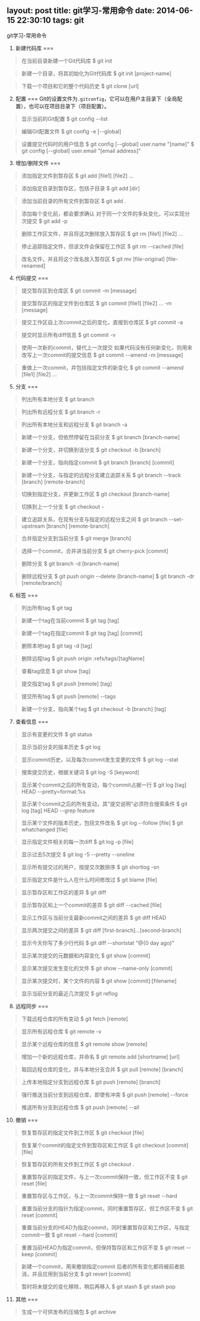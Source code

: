 layout: post
title: git学习-常用命令
date: 2014-06-15 22:30:10
tags: git
---
git学习-常用命令
<!-- more -->

1. 新建代码库
===
> 在当前目录新建一个Git代码库
$ git init

> 新建一个目录，将其初始化为Git代码库
$ git init [project-name]

> 下载一个项目和它的整个代码历史
$ git clone [url]

2. 配置
===
Git的设置文件为`.gitconfig`，它可以在用户主目录下（全局配置），也可以在项目目录下（项目配置）。

> 显示当前的Git配置
$ git config --list

> 编辑Git配置文件
$ git config -e [--global]

> 设置提交代码时的用户信息
$ git config [--global] user.name "[name]"
$ git config [--global] user.email "[email address]"

3. 增加/删除文件
===
> 添加指定文件到暂存区
$ git add [file1] [file2] ...

> 添加指定目录到暂存区，包括子目录
$ git add [dir]

> 添加当前目录的所有文件到暂存区
$ git add .

> 添加每个变化前，都会要求确认
> 对于同一个文件的多处变化，可以实现分次提交
$ git add -p

> 删除工作区文件，并且将这次删除放入暂存区
$ git rm [file1] [file2] ...

> 停止追踪指定文件，但该文件会保留在工作区
$ git rm --cached [file]

> 改名文件，并且将这个改名放入暂存区
$ git mv [file-original] [file-renamed]

4. 代码提交
===
> 提交暂存区到仓库区
$ git commit -m [message]

> 提交暂存区的指定文件到仓库区
$ git commit [file1] [file2] ... -m [message]

> 提交工作区自上次commit之后的变化，直接到仓库区
$ git commit -a

> 提交时显示所有diff信息
$ git commit -v

> 使用一次新的commit，替代上一次提交
> 如果代码没有任何新变化，则用来改写上一次commit的提交信息
$ git commit --amend -m [message]

> 重做上一次commit，并包括指定文件的新变化
$ git commit --amend [file1] [file2] ...

5. 分支
===
> 列出所有本地分支
$ git branch

> 列出所有远程分支
$ git branch -r

> 列出所有本地分支和远程分支
$ git branch -a

> 新建一个分支，但依然停留在当前分支
$ git branch [branch-name]

> 新建一个分支，并切换到该分支
$ git checkout -b [branch]

> 新建一个分支，指向指定commit
$ git branch [branch] [commit]

> 新建一个分支，与指定的远程分支建立追踪关系
$ git branch --track [branch] [remote-branch]

> 切换到指定分支，并更新工作区
$ git checkout [branch-name]

> 切换到上一个分支
$ git checkout -

> 建立追踪关系，在现有分支与指定的远程分支之间
$ git branch --set-upstream [branch] [remote-branch]

> 合并指定分支到当前分支
$ git merge [branch]

> 选择一个commit，合并进当前分支
$ git cherry-pick [commit]

> 删除分支
$ git branch -d [branch-name]

> 删除远程分支
$ git push origin --delete [branch-name]
$ git branch -dr [remote/branch]

6. 标签
===
> 列出所有tag
$ git tag

> 新建一个tag在当前commit
$ git tag [tag]

> 新建一个tag在指定commit
$ git tag [tag] [commit]

> 删除本地tag
$ git tag -d [tag]

> 删除远程tag
$ git push origin :refs/tags/[tagName]

> 查看tag信息
$ git show [tag]

> 提交指定tag
$ git push [remote] [tag]

> 提交所有tag
$ git push [remote] --tags

> 新建一个分支，指向某个tag
$ git checkout -b [branch] [tag]

7. 查看信息
===
> 显示有变更的文件
$ git status

> 显示当前分支的版本历史
$ git log

> 显示commit历史，以及每次commit发生变更的文件
$ git log --stat

> 搜索提交历史，根据关键词
$ git log -S [keyword]

> 显示某个commit之后的所有变动，每个commit占据一行
$ git log [tag] HEAD --pretty=format:%s

> 显示某个commit之后的所有变动，其"提交说明"必须符合搜索条件
$ git log [tag] HEAD --grep feature

> 显示某个文件的版本历史，包括文件改名
$ git log --follow [file]
$ git whatchanged [file]

> 显示指定文件相关的每一次diff
$ git log -p [file]

> 显示过去5次提交
$ git log -5 --pretty --oneline

> 显示所有提交过的用户，按提交次数排序
$ git shortlog -sn

> 显示指定文件是什么人在什么时间修改过
$ git blame [file]

> 显示暂存区和工作区的差异
$ git diff

> 显示暂存区和上一个commit的差异
$ git diff --cached [file]

> 显示工作区与当前分支最新commit之间的差异
$ git diff HEAD

> 显示两次提交之间的差异
$ git diff [first-branch]...[second-branch]

> 显示今天你写了多少行代码
$ git diff --shortstat "@{0 day ago}"

> 显示某次提交的元数据和内容变化
$ git show [commit]

> 显示某次提交发生变化的文件
$ git show --name-only [commit]

> 显示某次提交时，某个文件的内容
$ git show [commit]:[filename]

> 显示当前分支的最近几次提交
$ git reflog

8. 远程同步
===
> 下载远程仓库的所有变动
$ git fetch [remote]

> 显示所有远程仓库
$ git remote -v

> 显示某个远程仓库的信息
$ git remote show [remote]

> 增加一个新的远程仓库，并命名
$ git remote add [shortname] [url]

> 取回远程仓库的变化，并与本地分支合并
$ git pull [remote] [branch]

> 上传本地指定分支到远程仓库
$ git push [remote] [branch]

> 强行推送当前分支到远程仓库，即使有冲突
$ git push [remote] --force

> 推送所有分支到远程仓库
$ git push [remote] --all

10. 撤销
===
> 恢复暂存区的指定文件到工作区
$ git checkout [file]

> 恢复某个commit的指定文件到暂存区和工作区
$ git checkout [commit] [file]

> 恢复暂存区的所有文件到工作区
$ git checkout .

> 重置暂存区的指定文件，与上一次commit保持一致，但工作区不变
$ git reset [file]

> 重置暂存区与工作区，与上一次commit保持一致
$ git reset --hard

> 重置当前分支的指针为指定commit，同时重置暂存区，但工作区不变
$ git reset [commit]

> 重置当前分支的HEAD为指定commit，同时重置暂存区和工作区，与指定commit一致
$ git reset --hard [commit]

> 重置当前HEAD为指定commit，但保持暂存区和工作区不变
$ git reset --keep [commit]

> 新建一个commit，用来撤销指定commit
> 后者的所有变化都将被前者抵消，并且应用到当前分支
$ git revert [commit]

> 暂时将未提交的变化移除，稍后再移入
$ git stash
$ git stash pop

11. 其他
===
> 生成一个可供发布的压缩包
$ git archive
